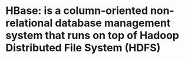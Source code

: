 # HBase: is a column-oriented non-relational database management system that runs on top of Hadoop Distributed File System (HDFS)
